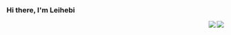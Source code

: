 ### Hi there, I'm Leihebi

<img align= "right" src= "https://github-readme-stats.vercel.app/api?username=hetuno&show_icons=true&icon_color=00CED1&text_color=EEE9E9&bg_color=1C1C1C&hide_title=true" >

<a href="https://github.com/anuraghazra/github-readme-stats">
  <img align="right" src="https://github-readme-stats-anuraghazra1.vercel.app/api/top-langs/?username=hetuno&layout=compact&theme=material-palenight" />
</a>
